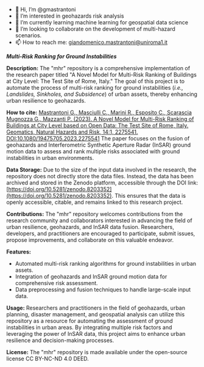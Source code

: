 - 👋 Hi, I’m @gmastrantoni
- 👀 I’m interested in geohazards risk analysis
- 🌱 I’m currently learning machine learning for geospatial data science
- 💞️ I’m looking to collaborate on the development of multi-hazard scenarios.
- 📫 How to reach me: giandomenico.mastrantoni@uniroma1.it

***Multi-Risk Ranking for Ground Instabilities***

**Description:**
The "mhr" repository is a comprehensive implementation of the research paper titled "A Novel Model for Multi-Risk Ranking of Buildings at City Level: The Test Site of Rome, Italy." The goal of this project is to automate the process of multi-risk ranking for ground instabilities (*i.e., Landslides, Sinkholes, and Subsidence*) of urban assets, thereby enhancing urban resilience to geohazards.

**How to cite:**
[Mastrantoni G., Masciulli C., Marini R., Esposito C., Scarascia Mugnozza G., Mazzanti P. (2023). A Novel Model for Multi-Risk Ranking of Buildings at City Level based on Open Data: The Test Site of Rome, Italy. Geomatics, Natural Hazards and Risk, 14:1, 2275541. DOI:10.1080/19475705.2023.2275541](https://doi.org/10.1080/19475705.2023.2275541)
The paper focuses on the fusion of geohazards and Interferometric Synthetic Aperture Radar (InSAR) ground motion data to assess and rank multiple risks associated with ground instabilities in urban environments.

**Data Storage:**
Due to the size of the input data involved in the research, the repository does not directly store the data files. Instead, the data has been archived and stored in the Zenodo platform, accessible through the DOI link: [https://doi.org/10.5281/zenodo.8203352](https://doi.org/10.5281/zenodo.8203352). This ensures that the data is openly accessible, citable, and remains linked to this research project.

**Contributions:**
The "mhr" repository welcomes contributions from the research community and collaborators interested in advancing the field of urban resilience, geohazards, and InSAR data fusion. Researchers, developers, and practitioners are encouraged to participate, submit issues, propose improvements, and collaborate on this valuable endeavor.

**Features:**
- Automated multi-risk ranking algorithms for ground instabilities in urban assets.
- Integration of geohazards and InSAR ground motion data for comprehensive risk assessment.
- Data preprocessing and fusion techniques to handle large-scale input data.

**Usage:**
Researchers and practitioners in the field of geohazards, urban planning, disaster management, and geospatial analysis can utilize this repository as a resource for automating the assessment of ground instabilities in urban areas. By integrating multiple risk factors and leveraging the power of InSAR data, this project aims to enhance urban resilience and decision-making processes.

**License:**
The "mhr" repository is made available under the open-source license CC BY-NC-ND 4.0 DEED.
